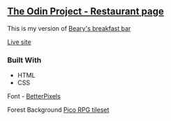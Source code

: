 ## [The Odin Project - Restaurant page](https://www.theodinproject.com/lessons/node-path-javascript-restaurant-page)

This is my version of [Beary's breakfast bar](https://web.archive.org/web/20221024060550/https://eckben.github.io/bearysBreakfastBar/)

[Live site]()

### Built With
- HTML
- CSS

Font - [BetterPixels](https://www.pentacom.jp/pentacom/bitfontmaker2/gallery/?id=102)

Forest Background [Pico RPG tileset](https://cluly.itch.io/pico-rpg-forest-tileset)
